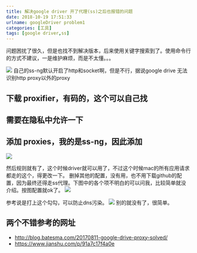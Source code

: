 ```yaml
---
title: 解决google driver 开了代理(ss)之后也报错的问题
date: 2018-10-19 17:51:33
urlname: googleDriver problem1
categories: [工具]
tags: [google driver,ss]
---
```

问题困扰了很久，但是也找不到解决版本，后来使用关键字搜索到了。使用命令行的方式不建议，一是维护麻烦，而是不太懂。。。
<!--more-->
![](https://i.loli.net/2019/11/03/oWvEU7ey1nQRVXN.jpg)
自己的ss-ng默认开启了http和socket啊，但是不行，据说google drive 无法识别http proxy以外的proxy
## 下载 proxifier，有码的，这个可以自己找
## 需要在隐私中允许一下
## 添加 proxies，我的是ss-ng，因此添加 
![](https://i.loli.net/2019/11/03/dXI9xe7gmpMfkGq.jpg)

然后规则就有了，这个时候driver就可以用了，不过这个时候mac的所有应用请求都走的这个，得更改一下。
删掉其他的配置，没有用，也不用下载github的配置，因为最终还得走ss代理。下图中的各个项不明白的可以问我，比较简单就没介绍。按图配置就ok了。
![](https://i.loli.net/2019/11/03/zkvfsraYx93XqK6.jpg)

参考说是打上这个勾勾，可以防止dns污染。
![](https://i.loli.net/2019/11/03/Fd4qAcVp125QMNX.jpg)
别的就没有了，很简单。

## 两个不错参考的网址
* http://blog.batesma.com/20170811-google-drive-proxy-solved/
* https://www.jianshu.com/p/91a7c17f4a0e

